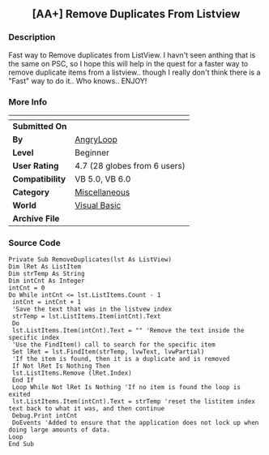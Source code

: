 ﻿<div align="center">

## \[AA\+\] Remove Duplicates From Listview


</div>

### Description

Fast way to Remove duplicates from ListView. I havn't seen anthing that is the same on PSC, so I hope this will help in the quest for a faster way to remove duplicate items from a listview.. though I really don't think there is a "Fast" way to do it.. Who knows.. ENJOY!
 
### More Info
 


<span>             |<span>
---                |---
**Submitted On**   |
**By**             |[AngryLoop](https://github.com/Planet-Source-Code/PSCIndex/blob/master/ByAuthor/angryloop.md)
**Level**          |Beginner
**User Rating**    |4.7 (28 globes from 6 users)
**Compatibility**  |VB 5\.0, VB 6\.0
**Category**       |[Miscellaneous](https://github.com/Planet-Source-Code/PSCIndex/blob/master/ByCategory/miscellaneous__1-1.md)
**World**          |[Visual Basic](https://github.com/Planet-Source-Code/PSCIndex/blob/master/ByWorld/visual-basic.md)
**Archive File**   |[](https://github.com/Planet-Source-Code/angryloop-aa-remove-duplicates-from-listview__1-58490/archive/master.zip)





### Source Code

```
Private Sub RemoveDuplicates(lst As ListView)
Dim lRet As ListItem
Dim strTemp As String
Dim intCnt As Integer
intCnt = 0
Do While intCnt <= lst.ListItems.Count - 1
 intCnt = intCnt + 1
 'Save the text that was in the listvew index
 strTemp = lst.ListItems.Item(intCnt).Text
 Do
 lst.ListItems.Item(intCnt).Text = "" 'Remove the text inside the specific index
 'Use the FindItem() call to search for the specific item
 Set lRet = lst.FindItem(strTemp, lvwText, lvwPartial)
 'If the item is found, then it is a duplicate and is removed
 If Not lRet Is Nothing Then
 lst.ListItems.Remove (lRet.Index)
 End If
 Loop While Not lRet Is Nothing 'If no item is found the loop is exited
 lst.ListItems.Item(intCnt).Text = strTemp 'reset the listitem index text back to what it was, and then continue
 Debug.Print intCnt
 DoEvents 'Added to ensure that the application does not lock up when doing large amounts of data.
Loop
End Sub
```

